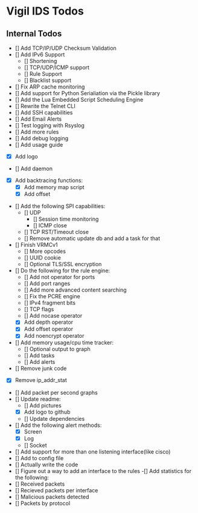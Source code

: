 # Vigil IDS Todos
## Internal Todos
- [] Add TCP/IP/UDP Checksum Validation
- [] Add IPv6 Support
  - [] Shortening
  - [] TCP/UDP/ICMP support
  - [] Rule Support
  - [] Blacklist support
- [] Fix ARP cache monitoring
- [] Add support for Python Serialiation via the Pickle library
- [] Add the Lua Embedded Script Scheduling Engine
- [] Rewrite the Telnet CLI
- [] Add SSH capabilities
- [] Add Email Alerts
- [] Test logging with Rsyslog
- [] Add more rules
- [] Add debug logging
- [] Add usage guide
- [x] Add logo
- [] Add daemon
- [x] Add backtracing functions:
  - [x] Add memory map script
  - [x] Add offset 
- [] Add the following SPI capabilities:
  - [] UDP 
    - [] Session time monitoring
    - [] ICMP close
  - [] TCP RST/Timeout close
  - [] Remove automatic update db and add a task for that
- [] Finish VRMCv1 
  - [] More opcodes
  - [] UUID cookie
  - [] Optional TLS/SSL encryption
- [] Do the following for the rule engine:
  - [] Add not operator for ports
  - [] Add port ranges
  - [] Add more advanced content searching
  - [] Fix the PCRE engine
  - [] IPv4 fragment bits
  - [] TCP flags
  - [] Add nocase operator
  - [x] Add depth operator
  - [x] Add offset operator
  - [x] Add noencrypt operator
- [] Add memory usage/cpu time tracker:
  - [] Optional output to graph
  - [] Add tasks
  - [] Add alerts
- [] Remove junk code
- [x] Remove ip_addr_stat
- [] Add packet per second graphs
- [] Update readme:
  - [] Add pictures
  - [x] Add logo to github
  - [] Update dependencies
- [] Add the following alert methods:
  - [x] Screen
  - [x] Log
  - [] Socket
- [] Add support for more than one listening interface(like cisco)
 - [] Add to config file
 - [] Actually write the code
 - [] Figure out a way to add an interface to the rules
-[] Add statistics for the following:
  - [] Received packets
  - [] Recieved packets per interface
  - [] Malicious packets detected
  - [] Packets by protocol

